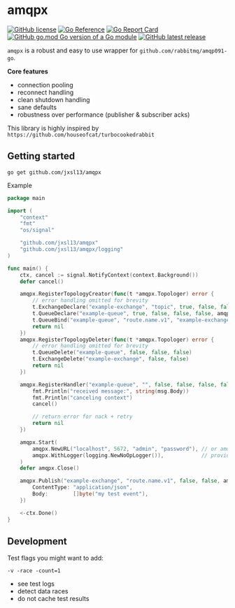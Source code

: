 # amqpx

[![GitHub license](https://badgen.net/github/license/jxsl13/amqpx)](https://pkg.go.dev/github.com/jxsl13/amqpx/blob/master/LICENSE)
[![Go Reference](https://pkg.go.dev/badge/github.com/jxsl13/amqpx.svg)](https://pkg.go.dev/github.com/jxsl13/amqpx)
[![Go Report Card](https://goreportcard.com/badge/github.com/jxsl13/amqpx)](https://goreportcard.com/report/github.com/jxsl13/amqpx)
[![GitHub go.mod Go version of a Go module](https://img.shields.io/github/go-mod/go-version/jxsl13/amqpx.svg)](https://github.com/jxsl13/amqpx)
[![GitHub latest release](https://badgen.net/github/tag/jxsl13/amqpx)](https://github.com/jxsl13/amqpx/tags)


`amqpx` is a robust and easy to use wrapper for `github.com/rabbitmq/amqp091-go`.

**Core features**
- connection pooling
- reconnect handling
- clean shutdown handling
- sane defaults
- robustness over performance (publisher & subscriber acks)

This library is highly inspired by `https://github.com/houseofcat/turbocookedrabbit`

## Getting started

```shell
go get github.com/jxsl13/amqpx
```

Example
```go
package main

import (
	"context"
	"fmt"
	"os/signal"

	"github.com/jxsl13/amqpx"
	"github.com/jxsl13/amqpx/logging"
)

func main() {
	ctx, cancel := signal.NotifyContext(context.Background())
	defer cancel()

	amqpx.RegisterTopologyCreator(func(t *amqpx.Topologer) error {
		// error handling omitted for brevity
		t.ExchangeDeclare("example-exchange", "topic", true, false, false, false, nil)
		t.QueueDeclare("example-queue", true, false, false, false, amqpx.QuorumQueue)
		t.QueueBind("example-queue", "route.name.v1", "example-exchange", false, nil)
		return nil
	})
	amqpx.RegisterTopologyDeleter(func(t *amqpx.Topologer) error {
		// error handling omitted for brevity
		t.QueueDelete("example-queue", false, false, false)
		t.ExchangeDelete("example-exchange", false, false)
		return nil
	})

	amqpx.RegisterHandler("example-queue", "", false, false, false, false, nil, func(msg amqpx.Delivery) error {
		fmt.Println("received message:", string(msg.Body))
		fmt.Println("canceling context")
		cancel()

		// return error for nack + retry
		return nil
	})

	amqpx.Start(
		amqpx.NewURL("localhost", 5672, "admin", "password"), // or amqp://username@password:localhost:5672
		amqpx.WithLogger(logging.NewNoOpLogger()),            // provide a logger that implements the logging.Logger interface (logrus adapter is provided)
	)
	defer amqpx.Close()

	amqpx.Publish("example-exchange", "route.name.v1", false, false, amqpx.Publishing{
		ContentType: "application/json",
		Body:        []byte("my test event"),
	})

	<-ctx.Done()
}

```


## Development

Test flags you might want to add:
```shell
-v -race -count=1
```
- see test logs
- detect data races
- do not cache test results